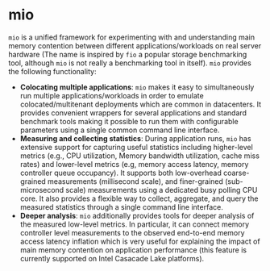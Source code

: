 # mio
`mio` is a unified framework for experimenting with and understanding main memory contention between different applications/workloads on real server hardware (The name is inspired by `fio` a popular storage benchmarking tool, although `mio` is not really a benchmarking tool in itself). `mio` provides the following functionality:

* **Colocating multiple applications**: `mio` makes it easy to simultaneously run multiple applications/workloads in order to emulate colocated/multitenant deployments which are common in datacenters. It provides convenient wrappers for several applications and standard benchmark tools making it possible to run them with configurable parameters using a single common command line interface.
* **Measuring and collecting statistics**: During application runs, `mio` has extensive support for capturing useful statistics including higher-level metrics (e.g., CPU utilization, Memory bandwidth utilization, cache miss rates) and lower-level metrics (e.g, memory access latency, memory controller queue occupancy). It supports both low-overhead coarse-grained measurements (millisecond scale), and finer-grained (sub-microsecond scale) measurements using a dedicated busy polling CPU core. It also provides a flexible way to collect, aggregate, and query the measured statistics through a single command line interface.
* **Deeper analysis**: `mio` additionally provides tools for deeper analysis of the measured low-level metrics. In particular, it can connect memory controller level measurements to the observed end-to-end memory access latency inflation which is very useful for explaining the impact of main memory contention on application performance (this feature is currently supported on Intel Casacade Lake platforms).  
